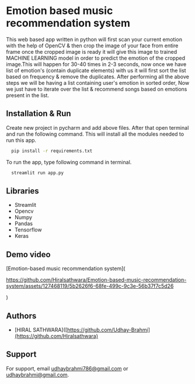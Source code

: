 
# Emotion based music recommendation system

This web based app written in python will first scan your current emotion with the help of OpenCV & then crop the image of your face from entire frame once the cropped image is ready it will give this image to trained MACHINE LEARNING model in order to predict the emotion of the cropped image.This will happen for 30-40 times in 2-3 seconds, now once we have list of emotion's (contain duplicate elements) with us it will first sort the list based on frequency & remove the duplicates. After performing all the above steps we will be having a list containing user's emotion in sorted order, Now we just have to iterate over the list & recommend songs based on emotions present in the list.


## Installation & Run

Create new project in pycharm and add above files. After that open terminal and run the following command. This will install all the modules needed to run this app. 

```bash
  pip install -r requirements.txt
```

To run the app, type following command in terminal. 
```bash
  streamlit run app.py
```

## Libraries

- Streamlit
- Opencv
- Numpy
- Pandas
- Tensorflow
- Keras





## Demo video

 [Emotion-based music recommendation system](

https://github.com/Hiralsathwara/Emotion-based-music-recommendation-system/assets/127468119/5b2626f6-68fe-499c-9c3e-56b37f7c5d26

)
 

## Authors

- [HIRAL SATHWARA]([https://github.com/Udhay-Brahmi](https://github.com/Hiralsathwara)



## Support

For support, email udhaybrahmi786@gmail.com or udhaybrahmi@gmail.com.

